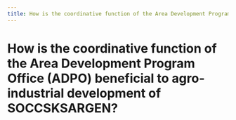 ```yaml
---
title: How is the coordinative function of the Area Development Program Office (ADPO) beneficial to agro-industrial development of SOCCSKSARGEN?
---
```


# How is the coordinative function of the Area Development Program Office (ADPO) beneficial to agro-industrial development of SOCCSKSARGEN?
